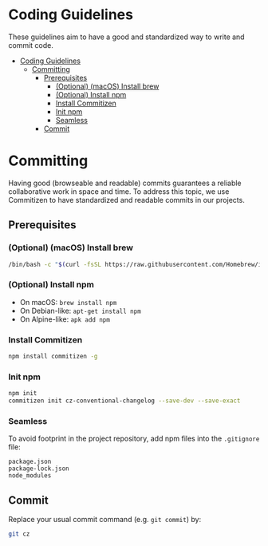 # Coding Guidelines
These guidelines aim to have a good and standardized way to write and commit code.

* [Coding Guidelines](#coding-guidelines)
   * [Committing](#committing)
      * [Prerequisites](#prerequisites)
         * [(Optional) (macOS) Install brew](#optional-macos-install-brew)
         * [(Optional) Install npm](#optional-install-npm)
         * [Install Commitizen](#install-commitizen)
         * [Init npm](#init-npm)
         * [Seamless](#seamless)
      * [Commit](#commit)

# Committing
Having good (browseable and readable) commits guarantees a reliable collaborative work in space and time. To address this topic, we use Commitizen to have standardized and readable commits in our projects.

## Prerequisites

### (Optional) (macOS) Install brew
```sh
/bin/bash -c "$(curl -fsSL https://raw.githubusercontent.com/Homebrew/install/master/install.sh)"
```

### (Optional) Install npm
- On macOS: `brew install npm`
- On Debian-like: `apt-get install npm`
- On Alpine-like: `apk add npm`

### Install Commitizen
```sh
npm install commitizen -g
```

### Init npm
```sh
npm init
commitizen init cz-conventional-changelog --save-dev --save-exact
```

### Seamless
To avoid footprint in the project repository, add npm files into the `.gitignore` file:
```
package.json
package-lock.json
node_modules
```

## Commit
Replace your usual commit command (e.g. `git commit`) by:
```sh
git cz
```
